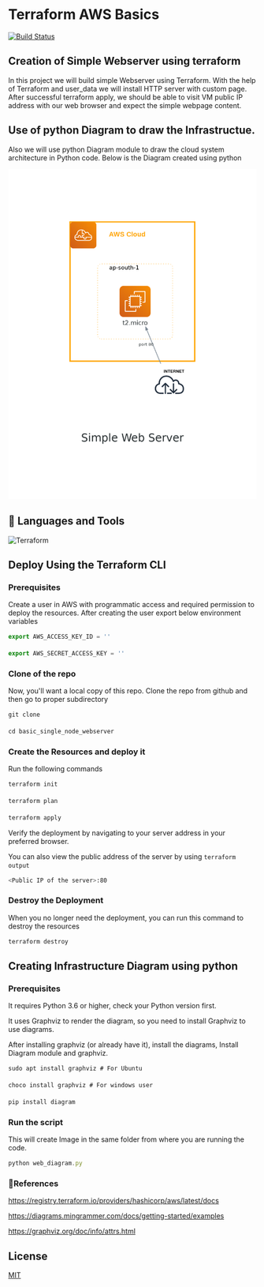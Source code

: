 
# Terraform AWS Basics

[![Build Status](https://travis-ci.org/joemccann/dillinger.svg?branch=master)](https://travis-ci.org/joemccann/dillinger)

## Creation of Simple Webserver using terraform

In this project we will build simple Webserver using Terraform. 
With the help of Terraform and user_data we will install 
HTTP server with custom page. 
After successful terraform apply, 
we should be able to visit VM public IP address 
with our web browser and expect the simple webpage content. 

## Use of python Diagram to draw the Infrastructue. 

Also we will use python Diagram module to draw the cloud system 
architecture in Python code. Below is the Diagram created using python

![](simple_web_server.png)

## 🧰 Languages and Tools

![Terraform](https://avatars.githubusercontent.com/u/31414033?s=280&v=4)


## Deploy Using the Terraform CLI

### Prerequisites 

Create a user in AWS with programmatic access and required permission to deploy the resources. 
After creating the user export below environment variables 

```javascript
export AWS_ACCESS_KEY_ID = ''

export AWS_SECRET_ACCESS_KEY = ''

```
### Clone of the repo

Now, you'll want a local copy of this repo. 
 Clone the repo from github and then go to proper subdirectory

```javascript
git clone 

cd basic_single_node_webserver

```

### Create the Resources and deploy it

Run the following commands

```javascript
terraform init

terraform plan

terraform apply

```
Verify the deployment by navigating to your server address in your preferred browser.

You can also view the public address of the server by using `terraform output`

```sh
<Public IP of the server>:80
```

### Destroy the Deployment

When you no longer need the deployment, you can run this command to destroy the resources

```javascript
terraform destroy

```

## Creating Infrastructure Diagram using python

### Prerequisites 

It requires Python 3.6 or higher, check your Python version first.

It uses Graphviz to render the diagram, so you need to install Graphviz to use diagrams. 

After installing graphviz (or already have it), install the diagrams, Install Diagram module and graphviz.
 
```javascript
sudo apt install graphviz # For Ubuntu

choco install graphviz # For windows user

pip install diagram

```
### Run the script

This will create Image in the same folder from where you are running the code. 

```javascript
python web_diagram.py

```
### 🧾References

https://registry.terraform.io/providers/hashicorp/aws/latest/docs

https://diagrams.mingrammer.com/docs/getting-started/examples

https://graphviz.org/doc/info/attrs.html

## License

[MIT](https://choosealicense.com/licenses/mit/)